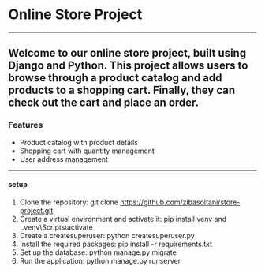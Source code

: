# Online Store Project
------------------
**Welcome to our online store project, built using Django and Python. This project allows users to browse through a product catalog and add products to a shopping cart. Finally, they can check out the cart and place an order.**
------------------
### Features
  +  Product catalog with product details
  +  Shopping cart with quantity management
  +  User address management
------------------
#### setup ####
  1. Clone the repository: git clone https://github.com/zibasoltani/store-project.git 
  2. Create a virtual environment and activate it: pip install venv and .\.venv\Scripts\activate
  3. Create a createsuperuser: python createsuperuser.py  
  4. Install the required packages: pip install -r requirements.txt
  5. Set up the database: python manage.py migrate
  6. Run the application: python manage.py runserver
 



